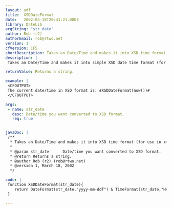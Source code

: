 ```yaml
---
layout: udf
title:  XSDDateFormat
date:   2002-03-18T20:41:21.000Z
library: DateLib
argString: "str_date"
author: Rob (r2)
authorEmail: rob@rtwo.net
version: 1
cfVersion: CF5
shortDescription: Takes an Date/Time and makes it into XSD time format (for use in xml xsds)
description: |
 Takes an Date/Time and makes it into simple XSD date time format (for use in xml xsds). Doesn't do time zones.

returnValue: Returns a string.

example: |
 <CFOUTPUT>
 The current date/time in XSD format is: #XSDDateFormat(now())#
 </CFOUTPUT>

args:
 - name: str_date
   desc: Date/time you want converted to XSD format.
   req: true


javaDoc: |
 /**
  * Takes an Date/Time and makes it into XSD time format (for use in xml xsds)
  * 
  * @param str_date      Date/time you want converted to XSD format. 
  * @return Returns a string. 
  * @author Rob (r2) (rob@rtwo.net) 
  * @version 1, March 18, 2002 
  */

code: |
 function XSDDateFormat(str_date){
    return DateFormat(str_date,"yyyy-mm-ddT") & TimeFormat(str_date,"HH:mm:ss");
 }

---
```


